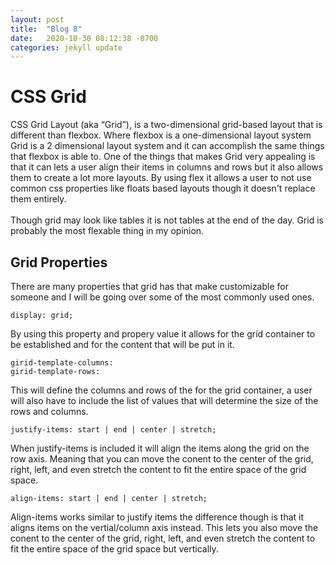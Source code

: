 ```yaml
---
layout: post
title:  "Blog 8"
date:   2020-10-30 08:12:38 -0700
categories: jekyll update
---
```


<h1>CSS Grid</h1>

<p>
    CSS Grid Layout (aka “Grid”), is a two-dimensional grid-based layout that is different than flexbox. Where flexbox is a one-dimensional layout system Grid is a 2 dimensional layout system and it can accomplish the same things that flexbox is able to. One of the things that makes Grid very appealing is that it can lets a user align their items in columns and rows but it also allows them to create a lot more layouts. By using flex it allows a user to not use common css properties like floats based layouts though it doesn't replace them entirely.
    <br><br>
    Though grid may look like tables it is not tables at the end of the day. Grid is probably the most flexable thing in my opinion.
</p>

<h2>Grid Properties</h2>
<p> There are many properties that grid has that make customizable for someone and I will be going over some of the most commonly used ones.</p>

<code>display: grid;</code>
<p>
    By using this property and propery value it allows for the grid container to be established and for the content that will be put in it.
</p>

<code>girid-template-columns: </code>
<br>
<code>girid-template-rows: </code>
<p>
    This will define the columns and rows of the for the grid container, a user will also have to include the list of values that will determine the size of the rows and columns. 
</p>

<code>justify-items: start | end | center | stretch;</code>
<p>
    When justify-items is included it will align the items along the grid on the row axis. Meaning that you can move the conent to the center of the grid, right, left, and even stretch the content to fit the entire space of the grid space.
</p>

<code>align-items: start | end | center | stretch;</code>
<p>
    Align-items works similar to justify items the difference though is that it aligns items on the vertial/column axis instead. This lets you also move the conent to the center of the grid, right, left, and even stretch the content to fit the entire space of the grid space but vertically.
</p>
